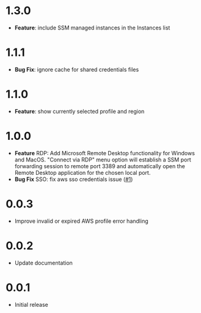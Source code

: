 # 1.3.0
- **Feature**: include SSM managed instances in the Instances list


# 1.1.1
- **Bug Fix**: ignore cache for shared credentials files


# 1.1.0
- **Feature**: show currently selected profile and region


# 1.0.0

- **Feature** RDP: Add Microsoft Remote Desktop functionality for Windows and MacOS. "Connect via RDP" menu option
will establish a SSM port forwarding session to remote port 3389 and automatically open the Remote Desktop application for the chosen local port.
- **Bug Fix** SSO: fix aws sso credentials issue ([#1](https://github.com/nikki603/aws-port-forwarder/issues/1))

# 0.0.3

- Improve invalid or expired AWS profile error handling

# 0.0.2

- Update documentation

# 0.0.1

- Initial release
